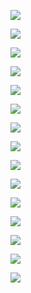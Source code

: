 [![](https://s3.amazonaws.com/cdn.freshdesk.com/data/helpdesk/attachments/production/16017135717/original/u7Ow3qVilpdImYumii-7lAovVkh_mGUwug.jpg?1515520728)](https://s3.amazonaws.com/cdn.freshdesk.com/data/helpdesk/attachments/production/16017135717/original/u7Ow3qVilpdImYumii-7lAovVkh_mGUwug.jpg?1515520728)

[![](https://s3.amazonaws.com/cdn.freshdesk.com/data/helpdesk/attachments/production/16017135792/original/RnDdEUuYLs7__anFpRV1oIUQBHZvix-etA.jpg?1515520822)](https://s3.amazonaws.com/cdn.freshdesk.com/data/helpdesk/attachments/production/16017135792/original/RnDdEUuYLs7__anFpRV1oIUQBHZvix-etA.jpg?1515520822)

[![](https://s3.amazonaws.com/cdn.freshdesk.com/data/helpdesk/attachments/production/16017135816/original/o12sU_xJWK8ZorA5ouzEMcLVT7ePxMVzSw.jpg?1515520865)](https://s3.amazonaws.com/cdn.freshdesk.com/data/helpdesk/attachments/production/16017135816/original/o12sU_xJWK8ZorA5ouzEMcLVT7ePxMVzSw.jpg?1515520865)

[![](https://s3.amazonaws.com/cdn.freshdesk.com/data/helpdesk/attachments/production/16017135831/original/ysNLHwVkO7h3brqNb36wvpDiWgrn-6u6WQ.jpg?1515520891)](https://s3.amazonaws.com/cdn.freshdesk.com/data/helpdesk/attachments/production/16017135831/original/ysNLHwVkO7h3brqNb36wvpDiWgrn-6u6WQ.jpg?1515520891)

[![](https://s3.amazonaws.com/cdn.freshdesk.com/data/helpdesk/attachments/production/16017135837/original/OZg_adbue84h_G39hsnC94xzkryIZ0c9Tw.jpg?1515520906)](https://s3.amazonaws.com/cdn.freshdesk.com/data/helpdesk/attachments/production/16017135837/original/OZg_adbue84h_G39hsnC94xzkryIZ0c9Tw.jpg?1515520906)

[![](https://s3.amazonaws.com/cdn.freshdesk.com/data/helpdesk/attachments/production/16017135842/original/S4dNQ4OmRzhFMxZK06NviE6kO-1WhV_-Aw.jpg?1515520924)](https://s3.amazonaws.com/cdn.freshdesk.com/data/helpdesk/attachments/production/16017135842/original/S4dNQ4OmRzhFMxZK06NviE6kO-1WhV_-Aw.jpg?1515520924)

[![](https://s3.amazonaws.com/cdn.freshdesk.com/data/helpdesk/attachments/production/16017135844/original/h-wHs7-h4IXl6iY-AgYvHgp4n7VuPL1xbw.jpg?1515520938)](https://s3.amazonaws.com/cdn.freshdesk.com/data/helpdesk/attachments/production/16017135844/original/h-wHs7-h4IXl6iY-AgYvHgp4n7VuPL1xbw.jpg?1515520938)

[![](https://s3.amazonaws.com/cdn.freshdesk.com/data/helpdesk/attachments/production/16017135857/original/z4kVD6Ptlf_1_CwISte22SbnBJnuUkeyCA.jpg?1515520951)](https://s3.amazonaws.com/cdn.freshdesk.com/data/helpdesk/attachments/production/16017135857/original/z4kVD6Ptlf_1_CwISte22SbnBJnuUkeyCA.jpg?1515520951)

[![](https://s3.amazonaws.com/cdn.freshdesk.com/data/helpdesk/attachments/production/16017135860/original/zM28Gf1YK-IAIINsbm7ZXdgkUlvgYWVvhQ.jpg?1515520966)](https://s3.amazonaws.com/cdn.freshdesk.com/data/helpdesk/attachments/production/16017135860/original/zM28Gf1YK-IAIINsbm7ZXdgkUlvgYWVvhQ.jpg?1515520966)

[![](https://s3.amazonaws.com/cdn.freshdesk.com/data/helpdesk/attachments/production/16017135876/original/AB1oK_kPj6JjNY87-GxcGK46WpTF642peQ.jpg?1515520981)](https://s3.amazonaws.com/cdn.freshdesk.com/data/helpdesk/attachments/production/16017135876/original/AB1oK_kPj6JjNY87-GxcGK46WpTF642peQ.jpg?1515520981)

[![](https://s3.amazonaws.com/cdn.freshdesk.com/data/helpdesk/attachments/production/16017135879/original/t_DcKogZyxki6UD9w7IOgKfwvSU5hu8DMA.jpg?1515520992)](https://s3.amazonaws.com/cdn.freshdesk.com/data/helpdesk/attachments/production/16017135879/original/t_DcKogZyxki6UD9w7IOgKfwvSU5hu8DMA.jpg?1515520992)

[![](https://s3.amazonaws.com/cdn.freshdesk.com/data/helpdesk/attachments/production/16017135912/original/CT7WQGQaS33bARpO_Q-YDmHj5NmHOlyEDw.jpg?1515521003)](https://s3.amazonaws.com/cdn.freshdesk.com/data/helpdesk/attachments/production/16017135912/original/CT7WQGQaS33bARpO_Q-YDmHj5NmHOlyEDw.jpg?1515521003)

[![](https://s3.amazonaws.com/cdn.freshdesk.com/data/helpdesk/attachments/production/16017135915/original/PCgurfaEFzWehRZNBUyQF78rpvq5mFVrjA.jpg?1515521015)](https://s3.amazonaws.com/cdn.freshdesk.com/data/helpdesk/attachments/production/16017135915/original/PCgurfaEFzWehRZNBUyQF78rpvq5mFVrjA.jpg?1515521015)

[![](https://s3.amazonaws.com/cdn.freshdesk.com/data/helpdesk/attachments/production/16017135919/original/qzUhdAgBuZWXYcarepUn5vsvz1VKx5u73Q.jpg?1515521027)](https://s3.amazonaws.com/cdn.freshdesk.com/data/helpdesk/attachments/production/16017135919/original/qzUhdAgBuZWXYcarepUn5vsvz1VKx5u73Q.jpg?1515521027)

[![](https://s3.amazonaws.com/cdn.freshdesk.com/data/helpdesk/attachments/production/16017135922/original/sHh2nfQxfAB_gVaW6Yshkyhh7qDTNjqVeA.jpg?1515521041)](https://s3.amazonaws.com/cdn.freshdesk.com/data/helpdesk/attachments/production/16017135922/original/sHh2nfQxfAB_gVaW6Yshkyhh7qDTNjqVeA.jpg?1515521041)
